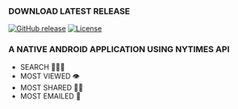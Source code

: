 ### DOWNLOAD LATEST RELEASE
[![GitHub release](https://img.shields.io/github/release/mnizfahad/NyTimesAPI?include_prereleases=&sort=semver&color=red)](https://github.com/mnizfahad/NyTimesAPI/releases/)
[![License](https://img.shields.io/badge/License-MIT-blue)](#license)

### A NATIVE ANDROID APPLICATION USING NYTIMES API
- SEARCH 🕵🏻‍♀️
- MOST VIEWED 👁
- MOST SHARED 🤳🏻
- MOST EMAILED 📧

